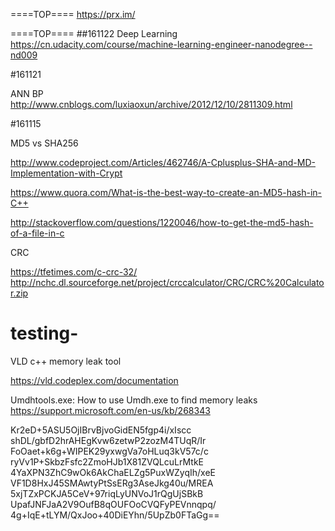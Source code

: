 ====TOP====
https://prx.im/

====TOP====
##161122
Deep Learning
https://cn.udacity.com/course/machine-learning-engineer-nanodegree--nd009

#161121

ANN BP
http://www.cnblogs.com/luxiaoxun/archive/2012/12/10/2811309.html


#161115

MD5 vs  SHA256

http://www.codeproject.com/Articles/462746/A-Cplusplus-SHA-and-MD-Implementation-with-Crypt

https://www.quora.com/What-is-the-best-way-to-create-an-MD5-hash-in-C++

http://stackoverflow.com/questions/1220046/how-to-get-the-md5-hash-of-a-file-in-c

CRC

https://tfetimes.com/c-crc-32/
http://nchc.dl.sourceforge.net/project/crccalculator/CRC/CRC%20Calculator.zip

# testing-
VLD c++ memory leak tool

https://vld.codeplex.com/documentation

Umdhtools.exe: How to use Umdh.exe to find memory leaks
https://support.microsoft.com/en-us/kb/268343

Kr2eD+5ASU5OjIBrvBjvoGidEN5fgp4i/xIscc
shDL/gbfD2hrAHEgKvw6zetwP2zozM4TUqR/Ir
FoOaet+k6g+WIPEK29yxwgVa7oHLuq3kV57c/c
ryVv1P+SkbzFsfc2ZmoHJb1X81ZVQLcuLrMtkE
4YaXPN3ZhC9wOk6AkChaELZg5PuxWZyqIh/xeE
VF1D8HxJ45SMAwtyPtSsERg3AseJkg40u/MREA
5xjTZxPCKJA5CeV+97riqLyUNVoJ1rQgUjSBkB
UpafJNFJaA2V9OufB8qOUFOoCVQFyPEVnnqpq/
4g+IqE+tLYM/QxJoo+40DiEYhn/5UpZb0FTaGg==
